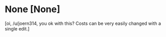 # None [None]

[oi, /u/joern314, you ok with this? Costs can be very easily changed with a single edit.]
